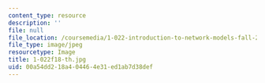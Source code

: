 ```yaml
---
content_type: resource
description: ''
file: null
file_location: /coursemedia/1-022-introduction-to-network-models-fall-2018/00a54dd218a404464e31ed1ab7d38def_1-022f18-th.jpg
file_type: image/jpeg
resourcetype: Image
title: 1-022f18-th.jpg
uid: 00a54dd2-18a4-0446-4e31-ed1ab7d38def
---
```

